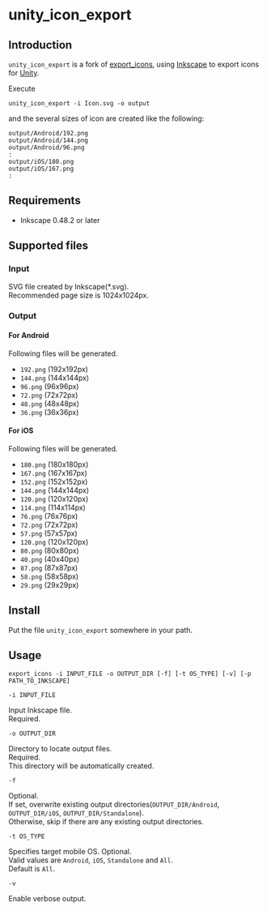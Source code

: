 unity\_icon\_export
============

## Introduction

`unity_icon_export` is a fork of [export_icons](https://github.com/ksoichiro/export_icons), 
using [Inkscape](http://inkscape.org/) to export icons for [Unity](https://unity3d.com).

Execute

    unity_icon_export -i Icon.svg -o output

and the several sizes of icon are created like the following:

    output/Android/192.png
    output/Android/144.png
    output/Android/96.png
    :
    output/iOS/180.png
    output/iOS/167.png
    :

## Requirements

* Inkscape 0.48.2 or later

## Supported files

### Input

SVG file created by Inkscape(*.svg).  
Recommended page size is 1024x1024px.

### Output

#### For Android

Following files will be generated.

* `192.png` (192x192px)
* `144.png` (144x144px)
* `96.png` (96x96px)
* `72.png` (72x72px)
* `48.png` (48x48px)
* `36.png` (36x36px)

#### For iOS

Following files will be generated.

* `180.png` (180x180px)
* `167.png` (167x167px)
* `152.png` (152x152px)
* `144.png` (144x144px)
* `120.png` (120x120px)
* `114.png` (114x114px)
* `76.png` (76x76px)
* `72.png` (72x72px)
* `57.png` (57x57px)
* `120.png` (120x120px)
* `80.png` (80x80px)
* `40.png` (40x40px)
* `87.png` (87x87px)
* `58.png` (58x58px)
* `29.png` (29x29px)

## Install

Put the file `unity_icon_export` somewhere in your path.

## Usage

    export_icons -i INPUT_FILE -o OUTPUT_DIR [-f] [-t OS_TYPE] [-v] [-p PATH_TO_INKSCAPE]

`-i INPUT_FILE`

Input Inkscape file.  
Required.

`-o OUTPUT_DIR`

Directory to locate output files.  
Required.  
This directory will be automatically created.

`-f`

Optional.   
If set, overwrite existing output directories(`OUTPUT_DIR/Android`, `OUTPUT_DIR/iOS`, `OUTPUT_DIR/Standalone`).  
Otherwise, skip if there are any existing output directories.

`-t OS_TYPE`

Specifies target mobile OS. Optional.  
Valid values are `Android`, `iOS`, `Standalone` and `All`.  
Default is `All`.

`-v`

Enable verbose output.
